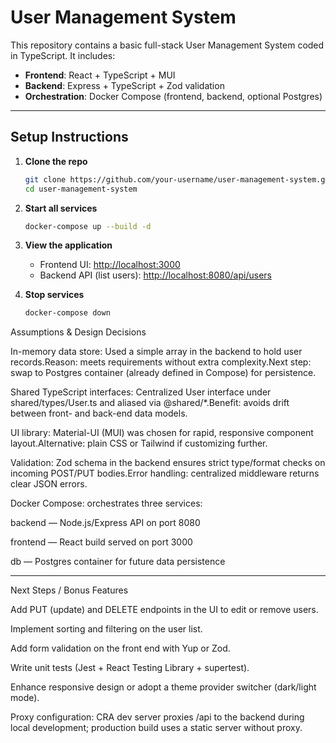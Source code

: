 # User Management System

This repository contains a basic full-stack User Management System coded in TypeScript. It includes:

- **Frontend**: React + TypeScript + MUI
- **Backend**: Express + TypeScript + Zod validation
- **Orchestration**: Docker Compose (frontend, backend, optional Postgres)

---

## Setup Instructions

1. **Clone the repo**

   ```bash
   git clone https://github.com/your-username/user-management-system.git
   cd user-management-system
   ```

2. **Start all services**

   ```bash
   docker-compose up --build -d
   ```

3. **View the application**

   - Frontend UI: [http://localhost:3000](http://localhost:3000)
   - Backend API (list users): [http://localhost:8080/api/users](http://localhost:8080/api/users)

4. **Stop services**

   ```bash
   docker-compose down
   ```
Assumptions & Design Decisions

In-memory data store: Used a simple array in the backend to hold user records.Reason: meets requirements without extra complexity.Next step: swap to Postgres container (already defined in Compose) for persistence.

Shared TypeScript interfaces: Centralized User interface under shared/types/User.ts and aliased via @shared/*.Benefit: avoids drift between front- and back-end data models.

UI library: Material-UI (MUI) was chosen for rapid, responsive component layout.Alternative: plain CSS or Tailwind if customizing further.

Validation: Zod schema in the backend ensures strict type/format checks on incoming POST/PUT bodies.Error handling: centralized middleware returns clear JSON errors.

Docker Compose: orchestrates three services:

backend — Node.js/Express API on port 8080

frontend — React build served on port 3000

db  — Postgres container for future data persistence



-------

Next Steps / Bonus Features

Add PUT (update) and DELETE endpoints in the UI to edit or remove users.

Implement sorting and filtering on the user list.

Add form validation on the front end with Yup or Zod.

Write unit tests (Jest + React Testing Library + supertest).

Enhance responsive design or adopt a theme provider switcher (dark/light mode).

Proxy configuration: CRA dev server proxies /api to the backend during local development; production build uses a static server without proxy.


